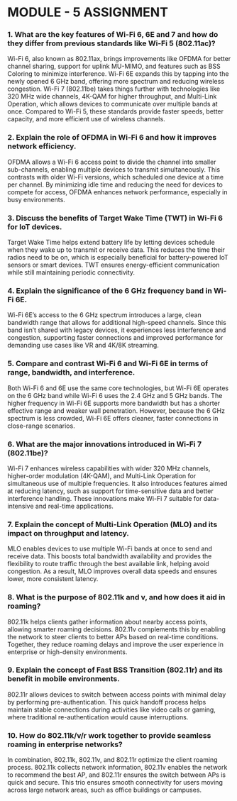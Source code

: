 # MODULE - 5 ASSIGNMENT

### 1. What are the key features of Wi-Fi 6, 6E and 7 and how do they differ from previous standards like Wi-Fi 5 (802.11ac)?
Wi-Fi 6, also known as 802.11ax, brings improvements like OFDMA for better channel sharing, support for uplink MU-MIMO, and features such as BSS Coloring to minimize interference. Wi-Fi 6E expands this by tapping into the newly opened 6 GHz band, offering more spectrum and reducing wireless congestion. Wi-Fi 7 (802.11be) takes things further with technologies like 320 MHz wide channels, 4K-QAM for higher throughput, and Multi-Link Operation, which allows devices to communicate over multiple bands at once. Compared to Wi-Fi 5, these standards provide faster speeds, better capacity, and more efficient use of wireless channels.

### 2. Explain the role of OFDMA in Wi-Fi 6 and how it improves network efficiency.
OFDMA allows a Wi-Fi 6 access point to divide the channel into smaller sub-channels, enabling multiple devices to transmit simultaneously. This contrasts with older Wi-Fi versions, which scheduled one device at a time per channel. By minimizing idle time and reducing the need for devices to compete for access, OFDMA enhances network performance, especially in busy environments.

### 3. Discuss the benefits of Target Wake Time (TWT) in Wi-Fi 6 for IoT devices.
Target Wake Time helps extend battery life by letting devices schedule when they wake up to transmit or receive data. This reduces the time their radios need to be on, which is especially beneficial for battery-powered IoT sensors or smart devices. TWT ensures energy-efficient communication while still maintaining periodic connectivity.

### 4. Explain the significance of the 6 GHz frequency band in Wi-Fi 6E.
Wi-Fi 6E’s access to the 6 GHz spectrum introduces a large, clean bandwidth range that allows for additional high-speed channels. Since this band isn’t shared with legacy devices, it experiences less interference and congestion, supporting faster connections and improved performance for demanding use cases like VR and 4K/8K streaming.

### 5. Compare and contrast Wi-Fi 6 and Wi-Fi 6E in terms of range, bandwidth, and interference.
Both Wi-Fi 6 and 6E use the same core technologies, but Wi-Fi 6E operates on the 6 GHz band while Wi-Fi 6 uses the 2.4 GHz and 5 GHz bands. The higher frequency in Wi-Fi 6E supports more bandwidth but has a shorter effective range and weaker wall penetration. However, because the 6 GHz spectrum is less crowded, Wi-Fi 6E offers cleaner, faster connections in close-range scenarios.

### 6. What are the major innovations introduced in Wi-Fi 7 (802.11be)?
Wi-Fi 7 enhances wireless capabilities with wider 320 MHz channels, higher-order modulation (4K-QAM), and Multi-Link Operation for simultaneous use of multiple frequencies. It also introduces features aimed at reducing latency, such as support for time-sensitive data and better interference handling. These innovations make Wi-Fi 7 suitable for data-intensive and real-time applications.

### 7. Explain the concept of Multi-Link Operation (MLO) and its impact on throughput and latency.
MLO enables devices to use multiple Wi-Fi bands at once to send and receive data. This boosts total bandwidth availability and provides the flexibility to route traffic through the best available link, helping avoid congestion. As a result, MLO improves overall data speeds and ensures lower, more consistent latency.

### 8. What is the purpose of 802.11k and v, and how does it aid in roaming?
802.11k helps clients gather information about nearby access points, allowing smarter roaming decisions. 802.11v complements this by enabling the network to steer clients to better APs based on real-time conditions. Together, they reduce roaming delays and improve the user experience in enterprise or high-density environments.

### 9. Explain the concept of Fast BSS Transition (802.11r) and its benefit in mobile environments.
802.11r allows devices to switch between access points with minimal delay by performing pre-authentication. This quick handoff process helps maintain stable connections during activities like video calls or gaming, where traditional re-authentication would cause interruptions.

### 10. How do 802.11k/v/r work together to provide seamless roaming in enterprise networks?
In combination, 802.11k, 802.11v, and 802.11r optimize the client roaming process. 802.11k collects network information, 802.11v enables the network to recommend the best AP, and 802.11r ensures the switch between APs is quick and secure. This trio ensures smooth connectivity for users moving across large network areas, such as office buildings or campuses.
